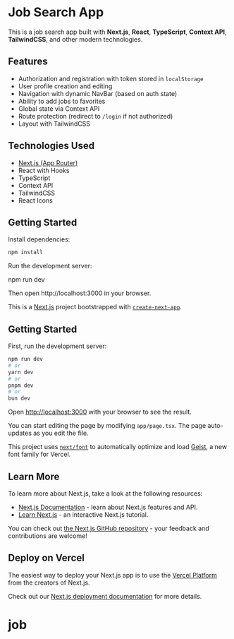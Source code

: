 # Job Search App

This is a job search app built with **Next.js**, **React**, **TypeScript**, **Context API**, **TailwindCSS**, and other modern technologies.

##  Features

- Authorization and registration with token stored in `localStorage`
- User profile creation and editing
- Navigation with dynamic NavBar (based on auth state)
- Ability to add jobs to favorites
- Global state via Context API
- Route protection (redirect to `/login` if not authorized)
- Layout with TailwindCSS

## Technologies Used

- [Next.js (App Router)](https://nextjs.org)
- React with Hooks
- TypeScript
- Context API
- TailwindCSS
- React Icons

## Getting Started

Install dependencies:

```bash
npm install
```

Run the development server:

npm run dev

Then open http://localhost:3000 in your browser.

This is a [Next.js](https://nextjs.org) project bootstrapped with [`create-next-app`](https://nextjs.org/docs/app/api-reference/cli/create-next-app).
## Getting Started

First, run the development server:

```bash
npm run dev
# or
yarn dev
# or
pnpm dev
# or
bun dev
```

Open [http://localhost:3000](http://localhost:3000) with your browser to see the result.

You can start editing the page by modifying `app/page.tsx`. The page auto-updates as you edit the file.

This project uses [`next/font`](https://nextjs.org/docs/app/building-your-application/optimizing/fonts) to automatically optimize and load [Geist](https://vercel.com/font), a new font family for Vercel.

## Learn More

To learn more about Next.js, take a look at the following resources:

- [Next.js Documentation](https://nextjs.org/docs) - learn about Next.js features and API.
- [Learn Next.js](https://nextjs.org/learn) - an interactive Next.js tutorial.

You can check out [the Next.js GitHub repository](https://github.com/vercel/next.js) - your feedback and contributions are welcome!

## Deploy on Vercel

The easiest way to deploy your Next.js app is to use the [Vercel Platform](https://vercel.com/new?utm_medium=default-template&filter=next.js&utm_source=create-next-app&utm_campaign=create-next-app-readme) from the creators of Next.js.

Check out our [Next.js deployment documentation](https://nextjs.org/docs/app/building-your-application/deploying) for more details.
# job

